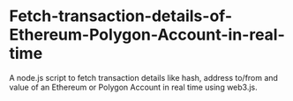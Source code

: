 # Fetch-transaction-details-of-Ethereum-Polygon-Account-in-real-time
A node.js script to fetch transaction details like hash, address to/from and value of an Ethereum or Polygon Account in real time using web3.js.
